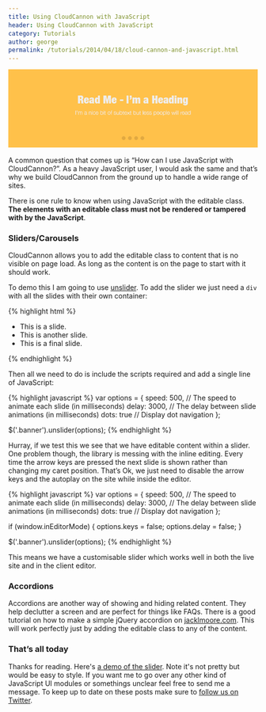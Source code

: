 ```yaml
---
title: Using CloudCannon with JavaScript
header: Using CloudCannon with JavaScript
category: Tutorials
author: george
permalink: /tutorials/2014/04/18/cloud-cannon-and-javascript.html
---
```


![A fake slideshow image](/img/blog/slider.png)

A common question that comes up is “How can I use JavaScript with CloudCannon?”. As a heavy JavaScript user, I would ask the same and that’s why we build CloudCannon from the ground up to handle a wide range of sites.

There is one rule to know when using JavaScript with the editable class. **The elements with an editable class must not be rendered or tampered with by the JavaScript**.

### Sliders/Carousels

CloudCannon allows you to add the editable class to content that is no visible on page load. As long as the content is on the page to start with it should work.

To demo this I am going to use [unslider](http://unslider.com/). To add the slider we just need a `div` with all the slides with their own container:

{% highlight html %}
<div class="banner">
  <ul>
    <li>This is a slide.</li>
    <li>This is another slide.</li>
    <li>This is a final slide.</li>
  </ul>
</div>
{% endhighlight %}

Then all we need to do is include the scripts required and add a single line of JavaScript:

{% highlight javascript %}
var options = {
  speed: 500,  //  The speed to animate each slide (in milliseconds)
  delay: 3000, //  The delay between slide animations (in milliseconds)
  dots: true   //  Display dot navigation
};

$('.banner').unslider(options);
{% endhighlight %}

Hurray, if we test this we see that we have editable content within a slider. One problem though, the library is messing with the inline editing. Every time the arrow keys are pressed the next slide is shown rather than changing  my caret position. That’s Ok, we just need to disable the arrow keys and the autoplay on the site while inside the editor.


{% highlight javascript %}
var options = {
  speed: 500,  //  The speed to animate each slide (in milliseconds)
  delay: 3000, //  The delay between slide animations (in milliseconds)
  dots: true   //  Display dot navigation
};

if (window.inEditorMode) {
  options.keys = false;
  options.delay = false;
}

$('.banner').unslider(options);
{% endhighlight %}


This means we have a customisable slider which works well in both the live site and in the client editor.

### Accordions

Accordions are another way of showing and hiding related content. They help declutter a screen and are perfect for things like FAQs. There is a good tutorial on how to make a simple jQuery accordion on [jacklmoore.com](http://www.jacklmoore.com/notes/jquery-accordion-tutorial/). This will work perfectly just by adding the editable class to any of the content.


### That’s all today

Thanks for reading. Here's [a demo of the slider](http://sliderdemo.cloudvent.net/). Note it's not pretty but would be easy to style. If you want me to go over any other kind of JavaScript UI modules or somethings unclear feel free to send me a message. To keep up to date on these posts make sure to [follow us on Twitter](https://twitter.com/CloudCannon).
